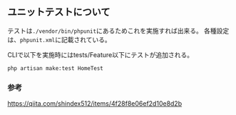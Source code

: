 ## ユニットテストについて
テストは`./vendor/bin/phpunit`にあるためこれを実施すれば出来る。
各種設定は、`phpunit.xml`に記載されている。

CLIで以下を実施時にはtests/Feature以下にテストが追加される。

    php artisan make:test HomeTest

### 参考
https://qiita.com/shindex512/items/4f28f8e06ef2d10e8d2b

